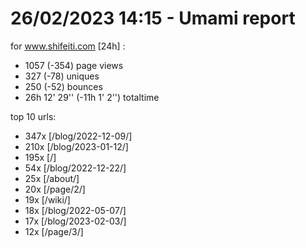 # 26/02/2023 14:15 - Umami report
for www.shifeiti.com [24h] :

 - 1057 (-354) page views
 - 327 (-78) uniques
 - 250 (-52) bounces
 - 26h 12' 29'' (-11h 1' 2'') totaltime


top 10 urls:
 - 347x [/blog/2022-12-09/]
 - 210x [/blog/2023-01-12/]
 - 195x [/]
 - 54x [/blog/2022-12-22/]
 - 25x [/about/]
 - 20x [/page/2/]
 - 19x [/wiki/]
 - 18x [/blog/2022-05-07/]
 - 17x [/blog/2023-02-03/]
 - 12x [/page/3/]


